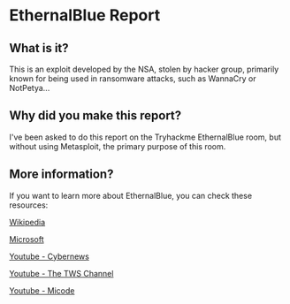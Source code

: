 # EthernalBlue Report

## What is it?

This is an exploit developed by the NSA, stolen by hacker group, primarily known for being used in ransomware attacks, such as WannaCry or NotPetya...

## Why did you make this report?

I've been asked to do this report on the Tryhackme EthernalBlue room, but without using Metasploit, the primary purpose of this room.

## More information?

If you want to learn more about EthernalBlue, you can check these resources:

[Wikipedia](https://en.wikipedia.org/wiki/EternalBlue)

[Microsoft](https://learn.microsoft.com/en-us/security-updates/securitybulletins/2017/ms17-010)

[Youtube - Cybernews](https://youtu.be/3-MSlNVqzYY?si=7s0nKptCkBu04-i_)

[Youtube - The TWS Channel](https://youtu.be/PKHH_gvJ_hA?si=zbpC7VvHbXu2pRr-)

[Youtube - Micode](https://youtu.be/nIRDzPnJAro?si=I1NJsHUotSEurbWo)

